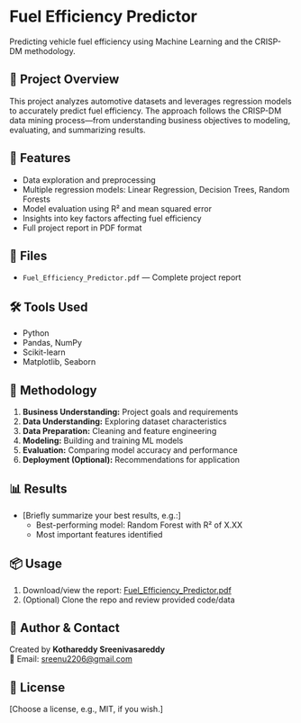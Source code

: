 # Fuel Efficiency Predictor

Predicting vehicle fuel efficiency using Machine Learning and the CRISP-DM methodology.

## 📄 Project Overview
This project analyzes automotive datasets and leverages regression models to accurately predict fuel efficiency. The approach follows the CRISP-DM data mining process—from understanding business objectives to modeling, evaluating, and summarizing results.

## 🚀 Features
- Data exploration and preprocessing
- Multiple regression models: Linear Regression, Decision Trees, Random Forests
- Model evaluation using R² and mean squared error
- Insights into key factors affecting fuel efficiency
- Full project report in PDF format

## 📂 Files
- `Fuel_Efficiency_Predictor.pdf` — Complete project report

## 🛠️ Tools Used
- Python
- Pandas, NumPy
- Scikit-learn
- Matplotlib, Seaborn

## 📑 Methodology
1. **Business Understanding:** Project goals and requirements
2. **Data Understanding:** Exploring dataset characteristics
3. **Data Preparation:** Cleaning and feature engineering
4. **Modeling:** Building and training ML models
5. **Evaluation:** Comparing model accuracy and performance
6. **Deployment (Optional):** Recommendations for application

## 📊 Results
- [Briefly summarize your best results, e.g.:]
  - Best-performing model: Random Forest with R² of X.XX
  - Most important features identified

## 📦 Usage
1. Download/view the report: [Fuel_Efficiency_Predictor.pdf](Fuel_Efficiency_Predictor.pdf)
2. (Optional) Clone the repo and review provided code/data

## 👤 Author & Contact
Created by **Kothareddy Sreenivasareddy**  
📧 Email: sreenu2206@gmail.com

## 📜 License
[Choose a license, e.g., MIT, if you wish.]
